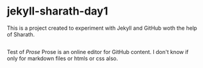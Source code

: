 # jekyll-sharath-day1

This is a project created to experiment with Jekyll and GitHub woth the help of Sharath.
##

Test of _Prose_
Prose is an online editor for GitHub content.
I don't know if only for markdown files or htmls or css also.


